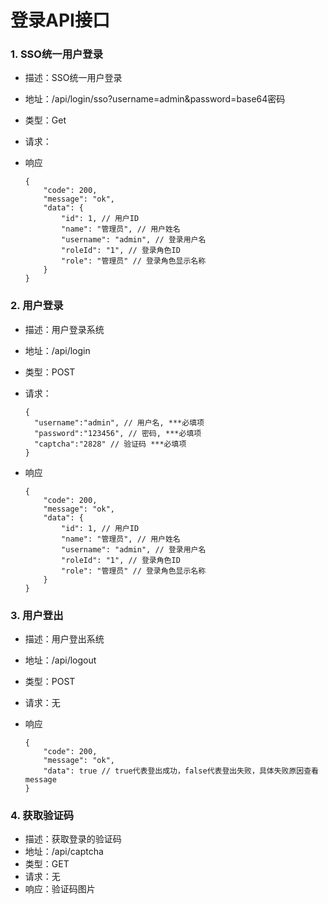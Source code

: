 # 登录API接口

### 1. SSO统一用户登录

- 描述：SSO统一用户登录

- 地址：/api/login/sso?username=admin&password=base64密码

- 类型：Get

- 请求：
- 响应
  ```
  {
      "code": 200,
      "message": "ok",
      "data": {
          "id": 1, // 用户ID
          "name": "管理员", // 用户姓名
          "username": "admin", // 登录用户名
          "roleId": "1", // 登录角色ID
          "role": "管理员" // 登录角色显示名称
      }
  }
  ```

### 2. 用户登录

- 描述：用户登录系统

- 地址：/api/login

- 类型：POST

- 请求：

  ```
  {
    "username":"admin", // 用户名, ***必填项
    "password":"123456", // 密码, ***必填项
    "captcha":"2828" // 验证码 ***必填项
  }
  ```

- 响应

  ```
  {
      "code": 200,
      "message": "ok",
      "data": {
          "id": 1, // 用户ID
          "name": "管理员", // 用户姓名
          "username": "admin", // 登录用户名
          "roleId": "1", // 登录角色ID
          "role": "管理员" // 登录角色显示名称
      }
  }
  ```

### 3. 用户登出

- 描述：用户登出系统

- 地址：/api/logout

- 类型：POST

- 请求：无

- 响应

  ```
  {
      "code": 200,
      "message": "ok",
      "data": true // true代表登出成功，false代表登出失败，具体失败原因查看message
  }
  ```

### 4. 获取验证码

- 描述：获取登录的验证码
- 地址：/api/captcha
- 类型：GET
- 请求：无
- 响应：验证码图片